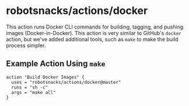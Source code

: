 # robotsnacks/actions/docker

This action runs Docker CLI commands for building, tagging, and pushing images
(Docker-in-Docker). This action is very similar to GitHub's `docker` action, but
we've added additional tools, such as `make` to make the build process simpler.

## Example Action Using `make`
```
action "Build Docker Images" {
  uses = "robotsnacks/actions/docker@master"
  runs = "sh -c"
  args = "make all"
}
```
